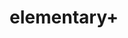 ---
published: true
layout: app
category: art
title: elementary+
generic: Icon set
description: An addition to the default icon theme, containing icons for several third party applications that resemble the elementary style.
license:

authors: 
  - name: Manuel Kehl
    url: https://github.com/mank319

links:
  - type: GitHub
    url: mank319/elementaryPlus
  - type: Google+
    name: Google+ (personal)
    url: +ManuelKehl319/posts

repository:
repository-unstable:
package:
---